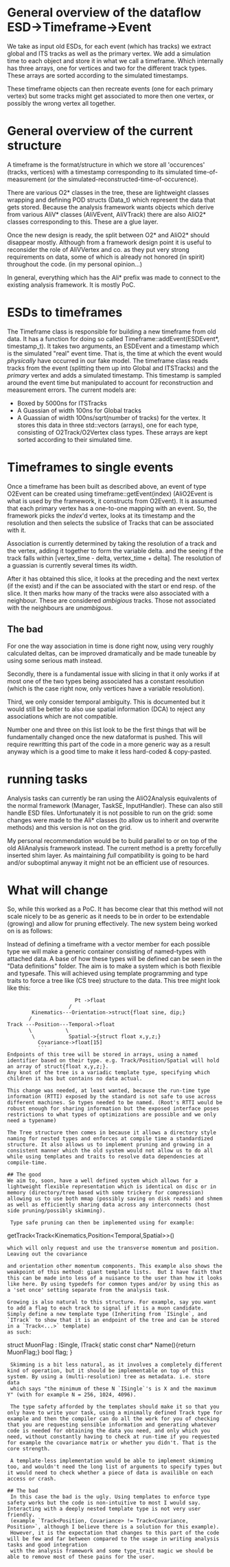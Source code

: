 <!--Author: Roel Deckers -->
# General overview of the dataflow ESD->Timeframe->Event

We take as input old ESDs, for each event (which has tracks) we extract global and ITS tracks as well as the primary vertex. We add a simulation time to each object and store it in what we call a timeframe. Which internally has three arrays, one for vertices and two for the different track types. These arrays are sorted according to the simulated timestamps.

These timeframe objects can then recreate events (one for each primary vertex) but some tracks might get associated to more then one vertex, or possibly the wrong vertex all together.

# General overview of the current structure
 A timeframe is the format/structure in which we store all 'occurences' (tracks, vertices) with a timestamp corresponding to
its simulated time-of-measurement (or the simulated-reconstructed-time-of-occurence).

There are various O2* classes in the tree, these are lightweight classes wrapping and defining POD structs (Data_t) which represent the data that gets stored. Because the analysis framework wants objects which derive from various AliV* classes (AliVEvent, AliVTrack) there are also AliO2* classes corresponding to this. These are a glue layer.

 Once the new design is ready, the split between O2* and AliO2* should disappear mostly. Although from a framework design point it is useful to reconsider the role of AliVVertex and co. as they put very strong requirements on data, some of which is already not honored (in spirit) throughout the code. (in my personal opinion...)

 In general, everything which has the Ali* prefix was made to connect to the existing analysis framework. It is mostly PoC.

# ESDs to timeframes
The Timeframe class is responsible for building a new timeframe from old data.
It has a function for doing so called Timeframe::addEvent(ESDEvent*, timestamp_t). It takes two arguments, an ESDEvent and a timestamp
which is the simulated "real" event time. That is, the time at which the event would *physically* have occurred in our fake model.
 The timeframe class reads tracks from the event (splitting them up into Global and ITSTracks) and the *primary* vertex and adds a simulated timestamp.
 This timestamp is sampled around the event time but manipulated to account for reconstruction and measurement errors. The current models are:
  * Boxed by 5000ns for ITSTracks
  * A Guassian of width 100ns for Global tracks
  * A Guassian of width 100ns/sqrt(number of tracks) for the vertex.
 It stores this data in three std::vectors (arrays), one for each type, consisting of O2Track/O2Vertex class types.
 These arrays are kept sorted according to their simulated time.

# Timeframes to single events
Once a timeframe has been built as described above, an event of type O2Event can be created using timeframe::getEvent(index) (AliO2Event is what is used by the framework, it constructs from O2Event). It is assumed that each primary vertex has a one-to-one mapping with an event. So, the framework picks the *index*'d vertex, looks at its timestamp and the resolution and then selects the subslice of Tracks that can be associated with it.

 Association is currently determined by taking the resolution of a track and the vertex, adding it together to form the variable delta. and the seeing if the track falls within [vertex_time - delta, vertex_time + delta]. The resolution of a guassian is currently several times its width.

After it has obtained this slice, it looks at the preceding and the next vertex (if the exist) and if the can be associated with the start or end resp. of the slice. It then marks how many of the tracks were also associated with a neighbour. These are considered *ambigious* tracks. Those not associated with the neighbours are *unambigous*.

## The bad
For one the way association in time is done right now, using very roughly calculated deltas, can be improved dramatically and be made tuneable by using some serious math instead.

Secondly, there is a fundamental issue with slicing in that it only works if at most one of the two types being associated has a constant resolution (which is the case right now, only vertices have a variable resolution).

Third, we only consider temporal ambiguity. This is documented but it would still be better to also use spatial information (DCA) to reject any associations which are not compatible.

Number one and three on this list look to be the first things that will be fundamentally changed once the new dataformat is pushed. This will require rewritting this part of the code in a more generic way as a result anyway which is a good time to make it less hard-coded & copy-pasted.

# running tasks
Analysis tasks can currently be ran using the AliO2Analysis equivalents of the normal framework (Manager, TaskSE, InputHandler). These can also still handle ESD files. Unfortunately it is not possible to run on the grid: some changes were made to the Ali* classes (to allow us to inherit and overwrite methods) and this version is not on the grid.

 My personal recommendation would be to build parallel to or on top of the old AliAnalysis framework instead. The current method is a pretty forcefully inserted shim layer. As maintaining *full* compatibility is going to be hard and/or suboptimal anyway it might not be an efficient use of resources.

# What  will change
So, while this worked as a PoC. It has become clear that this method will not scale nicely to be as generic as it needs to be in order to be extendable (growing) and allow for pruning effectively. The new system being worked on is as follows:

Instead of defining a timeframe with a vector member for each possible type we will make a generic container consisting
of named-types with attached data. A base of how these types will be defined can be seen in the "Data definitions" folder.
The aim is to make a system which is both flexible and typesafe. This will achieved using template programming and type traits
to force a tree like (CS tree) structure to the data.
This tree might look like this:
```
                      Pt ->float
                    /
        Kinematics---Orientation->struct{float sine, dip;}
       /
Track ---Position---Temporal->float
       \           \
        \           Spatial->{struct float x,y,z;}
          Covariance->float[15]
          ```
Endpoints of this tree will be stored in arrays, using a named identifier based on their type. e.g. Track/Position/Spatial will hold an array of struct{float x,y,z;}.
Any knot of the tree is a variadic template type, specifying which children it has but contains no data actual.

This change was needed, at least wanted, because the run-time type information (RTTI) exposed by the standard is not safe to use across different machines. So types needed to be named. (Root's RTTI would be robust enough for sharing information but the exposed interface poses restrictions to what types of optimizations are possible and we only need a typename)

The Tree structure then comes in because it allows a directory style naming for nested types and enforces at compile time a standardized structure. It also allows us to implement pruning and growing in a consistent manner which the old system would not allow us to do all while using templates and traits to resolve data dependencies at compile-time.

## The good
We aim to, soon, have a well defined system which allows for a lightweight flexible representation which is identical on disc or in memory (directory/tree based with some trickery for compression) allowing us to use both mmap (possibly saving on disk reads) and shmem as well as efficiently sharing data across any interconnects (host side pruning/possibly skimming).

 Type safe pruning can then be implemented using for example:
 ```
 getTrack<Track<Kinematics<Pt>,Position<Temporal,Spatial>>()
 ```
which will only request and use the transverse momentum and position. Leaving out the covariance

and orientation other momentum components. This example also shows the weakpoint of this method: giant template lists.  But I have faith that this can be made into less of a nuisance to the user than how it looks like here. By using typedefs for common types and/or by using this as a 'set once' setting separate from the analysis task.

 Growing is also natural to this structure. For example, say you want to add a flag to each track to signal if it is a muon candidate.
 Simply define a new template type (Inheriting from `ISingle`, and `ITrack` to show that it is an endpoint of the tree and can be stored in a `Track<...>` template)
 as such:
 ```
 struct MuonFlag : ISingle, ITrack{
  static const char* Name(){return MuonFlag;}
  bool flag;
 }
```
 Skimming is a bit less natural, as it involves a completely different kind of operation, but it should be implementable on top of this system. By using a (multi-resolution) tree as metadata. i.e. store data
 which says "the minimum of these N `ISingle`'s is X and the maximum Y" (with for example N = 256, 1024, 4096).

 The type safety afforded by the templates should make it so that you only have to write your task, using a minimally defined Track type for example and then the compiler can do all the work for you of checking that you are requesting sensible information and generating whatever code is needed for obtaining the data you need, and only which you need, without constantly having to check at run-time if you requested for example the covariance matrix or whether you didn't. That is the core strength.

 A template-less implementation would be able to implement skimming too, and wouldn't need the long list of arguments to specify types but it would need to check whether a piece of data is availible on each access or crash.

## The bad
 In this case the bad is the ugly. Using templates to enforce type safety works but the code is non-intuitive to most I would say. Interacting with a deeply nested template type is not very user friendly.
 (example `Track<Position, Covariance> != Track<Covariance, Position>`, although I believe there is a solution for this example).
 However, it is the expectation that changes to this part of the code will be few and far between compared to the usage in writing analysis tasks and good integration
 with the analysis framework and some type_trait magic we should be able to remove most of these pains for the user.
